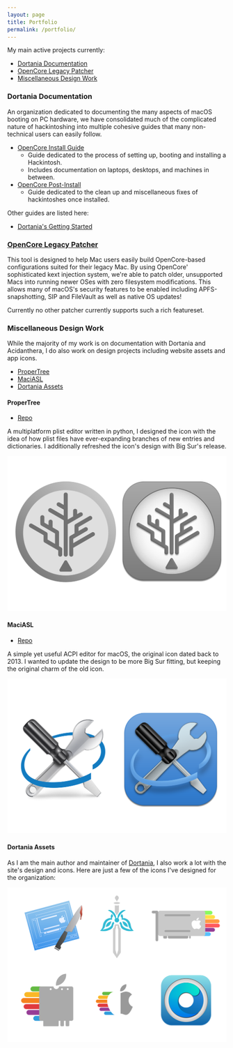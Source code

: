 ```yaml
---
layout: page
title: Portfolio
permalink: /portfolio/
---
```


My main active projects currently:

* [Dortania Documentation](#dortania-documentation)
* [OpenCore Legacy Patcher](#opencore-legacy-patcher)
* [Miscellaneous Design Work](#miscellaneous-design-work)

### Dortania Documentation

An organization dedicated to documenting the many aspects of macOS booting on PC hardware, we have consolidated much of the complicated nature of hackintoshing into multiple cohesive guides that many non-technical users can easily follow.

* [OpenCore Install Guide](https://dortania.github.io/OpenCore-Install-Guide/)
  * Guide dedicated to the process of setting up, booting and installing a Hackintosh.
  * Includes documentation on laptops, desktops, and machines in between.
* [OpenCore Post-Install](https://dortania.github.io/OpenCore-Post-Install/)
  * Guide dedicated to the clean up and miscellaneous fixes of hackintoshes once installed.

Other guides are listed here:

* [Dortania's Getting Started](https://dortania.github.io/getting-started/)

### [OpenCore Legacy Patcher](https://github.com/dortania/Opencore-Legacy-Patcher)

This tool is designed to help Mac users easily build OpenCore-based configurations suited for their legacy Mac. By using OpenCore' sophisticated kext injection system, we're able to patch older, unsupported Macs into running newer OSes with zero filesystem modifications. This allows many of macOS's security features to be enabled including APFS-snapshotting, SIP and FileVault as well as native OS updates!

Currently no other patcher currently supports such a rich featureset.

### Miscellaneous Design Work

While the majority of my work is on documentation with Dortania and Acidanthera, I do also work on design projects including website assets and app icons.

* [ProperTree](#propertree)
* [MaciASL](#maciasl)
* [Dortania Assets](#dortania-assets)

#### ProperTree

* [Repo](https://github.com/CorpNewt/ProperTree)

A multiplatform plist editor written in python, I designed the icon with the idea of how plist files have ever-expanding branches of new entries and dictionaries. I additionally refreshed the icon's design with Big Sur's release.

![](../images/topbar/design/ProperTree-Icon.png)

#### MaciASL

* [Repo](https://github.com/acidanthera/MaciASL)

A simple yet useful ACPI editor for macOS, the original icon dated back to 2013. I wanted to update the design to be more Big Sur fitting, but keeping the original charm of the old icon.

![](../images/topbar/design/MaciASL-Icon.png)

#### Dortania Assets

As I am the main author and maintainer of [Dortania](https://dortania.github.io/), I also work a lot with the site's design and icons. Here are just a few of the icons I've designed for the organization:

![](../images/topbar/design/Dortania-Assets.png)